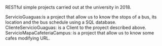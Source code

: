 RESTful simple projects carried out at the university in 2018.

ServicioGuaguas:is a project that allow us to know the stops of a bus, its location and the bus schedule using a SQL database.
ClienteServicioGuaguas: is a Client to the proyect described above.
ServicioMapaCafeteriaCampus: is a project that allow us to know some cafes modifying URL.

